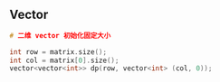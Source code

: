 ## Vector

```c++
# 二维 vector 初始化固定大小

int row = matrix.size();
int col = matrix[0].size();
vector<vector<int>> dp(row, vector<int> (col, 0));
```

